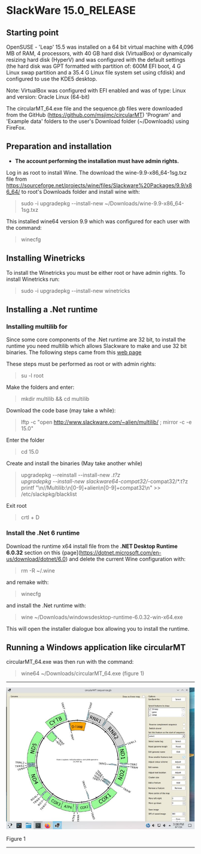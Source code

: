 # SlackWare 15.0_RELEASE

## Starting point

OpenSUSE - 'Leap' 15.5 was installed on a 64 bit virtual machine with 4,096 MB of RAM, 4 processors, with 40 GB hard disk (VirtualBox) or dynamically resizing hard disk (HyperV) and was configured with the default settings (the hard disk was GPT formatted with partition of: 600M EFI boot, 4 G Linux swap partition and a 35.4 G Linux file system set using cfdisk) and configured to use the KDE5 desktop.

Note: VirtualBox was configured with EFI enabled and was of type: Linux and version: Oracle Linux (64-bit)

The circularMT_64.exe file and the sequence.gb files were downloaded from the GitHub (https://github.com/msjimc/circularMT) 'Program' and 'Example data' folders to the user's Download folder (~/Downloads) using FireFox.

## Preparation and installation

* **The account performing the installation must have admin rights.**

Log in as root to install Wine. The download the wine-9.9-x86_64-1sg.txz file from https://sourceforge.net/projects/wine/files/Slackware%20Packages/9.9/x86_64/ to root's Downloads folder and install wine with:

> sudo -i upgradepkg --install-new ~/Downloads/wine-9.9-x86_64-1sg.txz

This installed wine64 version 9.9 which was configured for each user with the command:

> winecfg


## Installing Winetricks 

To install the Winetricks you must be either root or have admin rights. To install Winetricks run:

> sudo -i upgradepkg --install-new winetricks

## Installing  a .Net runtime

### Installing multilib for 
 
 Since some core components of the .Net runtime are 32 bit, to install the runtime you need multilib which allows Slackware to make and use 32 bit binaries. The following steps came from this [web page](https://ratfactor.com/slackware/steam)

These steps must be performed as root or with admin rights:

> su -l root 

 Make the folders and enter:  
> mkdir multilib && cd multilib  

Download the code base (may take a while):  

> lftp -c "open http://www.slackware.com/~alien/multilib/ ; mirror -c -e 15.0"

Enter the folder

> cd 15.0  

Create and install the binaries (May take another while)  
> upgradepkg --reinstall --install-new *.t?z  
> upgradepkg --install-new slackware64-compat32/*-compat32/*.t?z  
> printf "\n//Multilib:\n[0-9]+alien\n[0-9]+compat32\n" >> /etc/slackpkg/blacklist

Exit root

> crtl + D

### Install the .Net 6 runtime

Download the runtime x64 install file from the __.NET Desktop Runtime 6.0.32__ section on this {page](https://dotnet.microsoft.com/en-us/download/dotnet/6.0) and delete the current Wine configuration with:

> rm -R ~/.wine

and remake with:

> winecfg

and install the .Net runtime with:

> wine ~/Downloads/windowsdesktop-runtime-6.0.32-win-x64.exe

This will open the installer dialogue box allowing you to install the runtime.

## Running a Windows application like circularMT

circularMT_64.exe was then run with the command:

> wine64 ~/Downloads/circularMT_64.exe (figure 1)
<hr />

![Figure 1](images/Slackware_15_0_RELEASE_figure1.jpg)

Figure 1

<hr />
 
